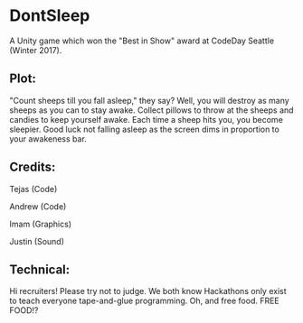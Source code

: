 # DontSleep

A Unity game which won the "Best in Show" award at CodeDay Seattle (Winter 2017).

Plot:
-----------
"Count sheeps till you fall asleep," they say? Well, you will destroy as many sheeps as you can to stay awake. Collect pillows to throw at the sheeps and candies to keep yourself awake. Each time a sheep hits you, you become sleepier. Good luck not falling asleep as the screen dims in proportion to your awakeness bar.

Credits:
-----------
Tejas (Code)

Andrew (Code)

Imam (Graphics)

Justin (Sound)

Technical:
-----------
Hi recruiters! Please try not to judge. We both know Hackathons only exist to teach everyone tape-and-glue programming. Oh, and free food. FREE FOOD!?

